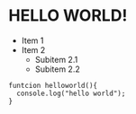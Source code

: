# HELLO WORLD!
- Item 1
- Item 2
  - Subitem 2.1
  - Subitem 2.2

```
funtcion helloworld(){
  console.log("hello world");
}

```

